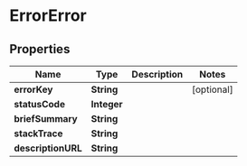 
# ErrorError

## Properties
Name | Type | Description | Notes
------------ | ------------- | ------------- | -------------
**errorKey** | **String** |  |  [optional]
**statusCode** | **Integer** |  | 
**briefSummary** | **String** |  | 
**stackTrace** | **String** |  | 
**descriptionURL** | **String** |  | 



